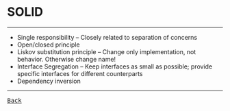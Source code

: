 # SOLID

---

- Single responsibility – Closely related to separation of concerns
- Open/closed principle
- Liskov substitution principle – Change only implementation, not behavior. Otherwise change name!
- Interface Segregation – Keep interfaces as small as possible; provide specific interfaces for different counterparts
- Dependency inversion

---

[<kbd> Back </kbd>](./../Rule.md)
